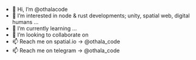 - 👋 Hi, I’m @othalacode
- 👀 I’m interested in node & rust developments; unity, spatial web, digital humans ...
- 🌱 I’m currently learning ...
- 💞️ I’m looking to collaborate on 
- 📫 Reach me on spatial.io -> @othala_code
- 📫 Reach me on telegram -> @othala_code

<!---
othalacode/othalacode is a ✨ special ✨ repository because its `README.md` (this file) appears on your GitHub profile.
You can click the Preview link to take a look at your changes.
--->
